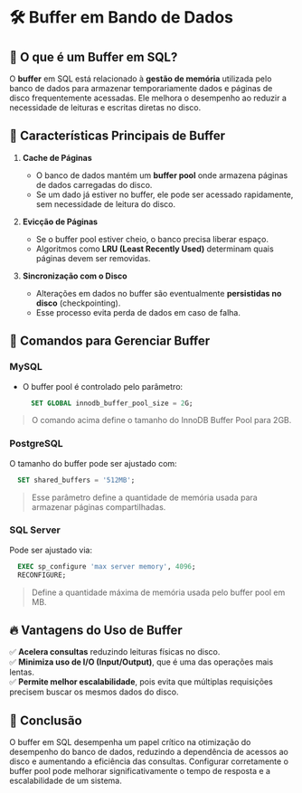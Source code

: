 # 🛠️ Buffer em Bando de Dados

## 📖 O que é um Buffer em SQL?

O **buffer** em SQL está relacionado à **gestão de memória** utilizada pelo banco de dados para armazenar temporariamente dados e páginas de disco frequentemente acessadas. Ele melhora o desempenho ao reduzir a necessidade de leituras e escritas diretas no disco.

## 🎯 Características Principais de Buffer

1. **Cache de Páginas**  
   - O banco de dados mantém um **buffer pool** onde armazena páginas de dados carregadas do disco.
   - Se um dado já estiver no buffer, ele pode ser acessado rapidamente, sem necessidade de leitura do disco.

2. **Evicção de Páginas**  
   - Se o buffer pool estiver cheio, o banco precisa liberar espaço.
   - Algoritmos como **LRU (Least Recently Used)** determinam quais páginas devem ser removidas.

3. **Sincronização com o Disco**  
   - Alterações em dados no buffer são eventualmente **persistidas no disco** (checkpointing).
   - Esse processo evita perda de dados em caso de falha.

## 🚀 Comandos para Gerenciar Buffer
### **MySQL**
- O buffer pool é controlado pelo parâmetro:
  ```sql
    SET GLOBAL innodb_buffer_pool_size = 2G;
  ```
>O comando acima define o tamanho do InnoDB Buffer Pool para 2GB.

### **PostgreSQL**
O tamanho do buffer pode ser ajustado com:
  ```sql
    SET shared_buffers = '512MB';
  ```
> Esse parâmetro define a quantidade de memória usada para armazenar páginas compartilhadas.

### **SQL Server**
Pode ser ajustado via:
  ```sql
    EXEC sp_configure 'max server memory', 4096;
    RECONFIGURE;
  ```
> Define a quantidade máxima de memória usada pelo buffer pool em MB.

## 🔥 Vantagens do Uso de Buffer

✅ **Acelera consultas** reduzindo leituras físicas no disco.  
✅ **Minimiza uso de I/O (Input/Output)**, que é uma das operações mais lentas.  
✅ **Permite melhor escalabilidade**, pois evita que múltiplas requisições precisem buscar os mesmos dados do disco.  

## 🏁 Conclusão

O buffer em SQL desempenha um papel crítico na otimização do desempenho do banco de dados, reduzindo a dependência de acessos ao disco e aumentando a eficiência das consultas. Configurar corretamente o buffer pool pode melhorar significativamente o tempo de resposta e a escalabilidade de um sistema.
